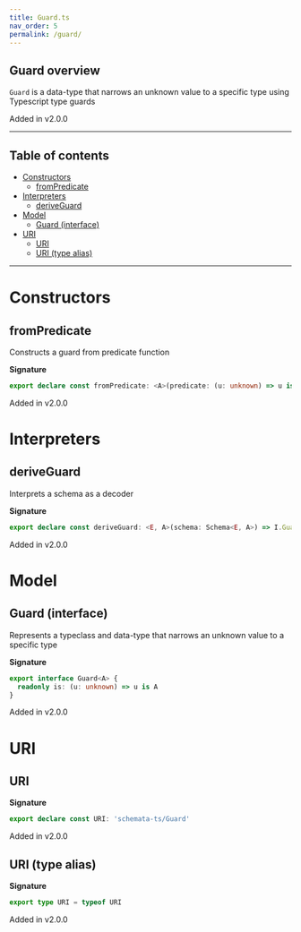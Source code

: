 ```yaml
---
title: Guard.ts
nav_order: 5
permalink: /guard/
---
```


## Guard overview

`Guard` is a data-type that narrows an unknown value to a specific type using
Typescript type guards

Added in v2.0.0

---

<h2 class="text-delta">Table of contents</h2>

- [Constructors](#constructors)
  - [fromPredicate](#frompredicate)
- [Interpreters](#interpreters)
  - [deriveGuard](#deriveguard)
- [Model](#model)
  - [Guard (interface)](#guard-interface)
- [URI](#uri)
  - [URI](#uri-1)
  - [URI (type alias)](#uri-type-alias)

---

# Constructors

## fromPredicate

Constructs a guard from predicate function

**Signature**

```ts
export declare const fromPredicate: <A>(predicate: (u: unknown) => u is A) => Guard<A>
```

Added in v2.0.0

# Interpreters

## deriveGuard

Interprets a schema as a decoder

**Signature**

```ts
export declare const deriveGuard: <E, A>(schema: Schema<E, A>) => I.Guard<A>
```

Added in v2.0.0

# Model

## Guard (interface)

Represents a typeclass and data-type that narrows an unknown value to a specific type

**Signature**

```ts
export interface Guard<A> {
  readonly is: (u: unknown) => u is A
}
```

Added in v2.0.0

# URI

## URI

**Signature**

```ts
export declare const URI: 'schemata-ts/Guard'
```

Added in v2.0.0

## URI (type alias)

**Signature**

```ts
export type URI = typeof URI
```

Added in v2.0.0
